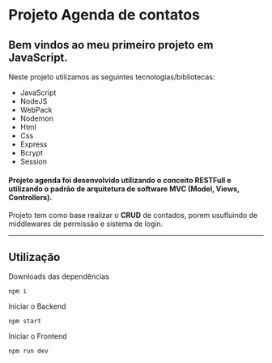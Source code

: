 # Projeto Agenda de contatos

## Bem vindos ao meu primeiro projeto em JavaScript.


Neste projeto utilizamos as seguintes tecnologias/bibliotecas:

- JavaScript
- NodeJS
- WebPack
- Nodemon
- Html
- Css
- Express
- Bcrypt
- Session

#### Projeto agenda foi desenvolvido utilizando o conceito **RESTFull** e utilizando o padrão de arquitetura de software **MVC (Model, Views, Controllers)**.


Projeto tem como base realizar o **CRUD** de contados, porem usufluindo de middlewares de permissão e sistema de login.

----

## Utilização

Downloads das dependências

`npm i `

Iniciar o Backend

` npm start `

Iniciar o Frontend

` npm run dev `

